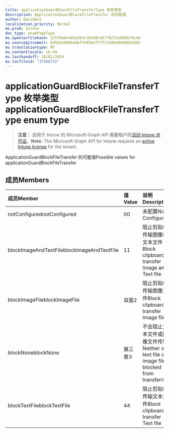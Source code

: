 ```yaml
---
title: applicationGuardBlockFileTransferType 枚举类型
description: ApplicationGuardBlockFileTransfer 的可能值
author: davidmu1
localization_priority: Normal
ms.prod: Intune
doc_type: enumPageType
ms.openlocfilehash: 225f8ebf445a563c3b590c45770272e885674c4d
ms.sourcegitcommit: bd5bb20856d4bffe93b2f77f131664849b602dbb
ms.translationtype: MT
ms.contentlocale: zh-CN
ms.lasthandoff: 10/02/2019
ms.locfileid: "37366732"
---
```

# <a name="applicationguardblockfiletransfertype-enum-type"></a><span data-ttu-id="573a5-103">applicationGuardBlockFileTransferType 枚举类型</span><span class="sxs-lookup"><span data-stu-id="573a5-103">applicationGuardBlockFileTransferType enum type</span></span>

> <span data-ttu-id="573a5-104">**注意：** 适用于 Intune 的 Microsoft Graph API 需要租户的[活动 Intune 许可证](https://go.microsoft.com/fwlink/?linkid=839381)。</span><span class="sxs-lookup"><span data-stu-id="573a5-104">**Note:** The Microsoft Graph API for Intune requires an [active Intune license](https://go.microsoft.com/fwlink/?linkid=839381) for the tenant.</span></span>

<span data-ttu-id="573a5-105">ApplicationGuardBlockFileTransfer 的可能值</span><span class="sxs-lookup"><span data-stu-id="573a5-105">Possible values for applicationGuardBlockFileTransfer</span></span>

## <a name="members"></a><span data-ttu-id="573a5-106">成员</span><span class="sxs-lookup"><span data-stu-id="573a5-106">Members</span></span>
|<span data-ttu-id="573a5-107">成员</span><span class="sxs-lookup"><span data-stu-id="573a5-107">Member</span></span>|<span data-ttu-id="573a5-108">值</span><span class="sxs-lookup"><span data-stu-id="573a5-108">Value</span></span>|<span data-ttu-id="573a5-109">说明</span><span class="sxs-lookup"><span data-stu-id="573a5-109">Description</span></span>|
|:---|:---|:---|
|<span data-ttu-id="573a5-110">notConfigured</span><span class="sxs-lookup"><span data-stu-id="573a5-110">notConfigured</span></span>|<span data-ttu-id="573a5-111">0</span><span class="sxs-lookup"><span data-stu-id="573a5-111">0</span></span>|<span data-ttu-id="573a5-112">未配置</span><span class="sxs-lookup"><span data-stu-id="573a5-112">Not Configured</span></span>|
|<span data-ttu-id="573a5-113">blockImageAndTextFile</span><span class="sxs-lookup"><span data-stu-id="573a5-113">blockImageAndTextFile</span></span>|<span data-ttu-id="573a5-114">1</span><span class="sxs-lookup"><span data-stu-id="573a5-114">1</span></span>|<span data-ttu-id="573a5-115">阻止剪贴板传输图像和文本文件</span><span class="sxs-lookup"><span data-stu-id="573a5-115">Block clipboard to transfer Image and Text file</span></span>|
|<span data-ttu-id="573a5-116">blockImageFile</span><span class="sxs-lookup"><span data-stu-id="573a5-116">blockImageFile</span></span>|<span data-ttu-id="573a5-117">双面</span><span class="sxs-lookup"><span data-stu-id="573a5-117">2</span></span>|<span data-ttu-id="573a5-118">阻止剪贴板传输图像文件</span><span class="sxs-lookup"><span data-stu-id="573a5-118">Block clipboard to transfer Image file</span></span>|
|<span data-ttu-id="573a5-119">blockNone</span><span class="sxs-lookup"><span data-stu-id="573a5-119">blockNone</span></span>|<span data-ttu-id="573a5-120">第三章</span><span class="sxs-lookup"><span data-stu-id="573a5-120">3</span></span>|<span data-ttu-id="573a5-121">不会阻止文本文件或图像文件传输</span><span class="sxs-lookup"><span data-stu-id="573a5-121">Neither of text file or image file is blocked from transferring</span></span>|
|<span data-ttu-id="573a5-122">blockTextFile</span><span class="sxs-lookup"><span data-stu-id="573a5-122">blockTextFile</span></span>|<span data-ttu-id="573a5-123">4</span><span class="sxs-lookup"><span data-stu-id="573a5-123">4</span></span>|<span data-ttu-id="573a5-124">阻止剪贴板传输文本文件</span><span class="sxs-lookup"><span data-stu-id="573a5-124">Block clipboard to transfer Text file</span></span>|




